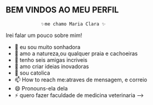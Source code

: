 ## BEM VINDOS AO MEU PERFIL

                 ✨me chamo Maria Clara ✨ 

Irei falar um pouco sobre mim!

- 🔭 eu sou muito sonhadora
- 🌱 amo a natureza,ou qualquer praia e cachoeiras
- 👯 tenho seis amigas incriveis
- 🤔 amo criar ideias inovadoras
- 💬 sou catolica
- 📫 How to reach me:atraves de mensagem, e correio
- 😄 Pronouns-ela dela
- ⚡ quero fazer faculdade de medicina veterinaria
-->
